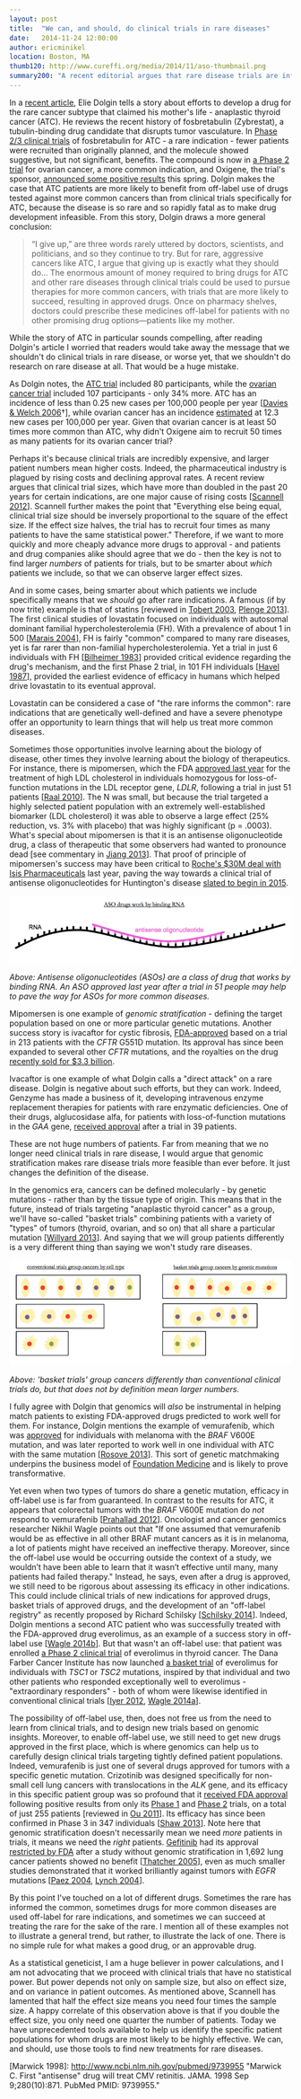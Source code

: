 ```yaml
---
layout: post
title:  "We can, and should, do clinical trials in rare diseases"
date:   2014-11-24 12:00:00
author: ericminikel
location: Boston, MA
thumb120: http://www.cureffi.org/media/2014/11/aso-thumbnail.png
summary200: "A recent editorial argues that rare disease trials are infeasible and that repurposing drugs developed for common diseases is a more realistic hope for them. The reality is more complex."
---
```


In a [recent article](http://nautil.us/issue/19/illusions/stop-developing-drugs-for-the-cancer-that-killed-my-mother), Elie Dolgin tells a story about efforts to develop a drug for the rare cancer subtype that claimed his mother's life - anaplastic thyroid cancer (ATC). He reviews the recent history of fosbretabulin (Zybrestat), a tubulin-binding drug candidate that disrupts tumor vasculature. In [Phase 2/3 clinical trials](http://clinicaltrials.gov/ct2/show/NCT00507429) of fosbretabulin for ATC - a rare indication - fewer patients were recruited than originally planned, and the molecule showed suggestive, but not significant, benefits. The compound is now in [a Phase 2 trial](http://clinicaltrials.gov/ct2/show/NCT01305213) for ovarian cancer, a more common indication, and Oxigene, the trial's sponsor, [announced some positive results](http://investor.oxigene.com/releasedetail.cfm?releaseid=832026) this spring. Dolgin makes the case that ATC patients are more likely to benefit from off-label use of drugs tested against more common cancers than from clinical trials specifically for ATC, because the disease is so rare and so rapidly fatal as to make drug development infeasible. From this story, Dolgin draws a more general conclusion:

> “I give up,” are three words rarely uttered by doctors, scientists, and politicians, and so they continue to try. But for rare, aggressive cancers like ATC, I argue that giving up is exactly what they should do... The enormous amount of money required to bring drugs for ATC and other rare diseases through clinical trials could be used to pursue therapies for more common cancers, with trials that are more likely to succeed, resulting in approved drugs. Once on pharmacy shelves, doctors could prescribe these medicines off-label for patients with no other promising drug options—patients like my mother.

While the story of ATC in particular sounds compelling, after reading Dolgin's article I worried that readers would take away the message that we shouldn't do clinical trials in rare disease, or worse yet, that we shouldn't do research on rare disease at all. That would be a huge mistake.

As Dolgin notes, the [ATC trial](http://investor.oxigene.com/releasedetail.cfm?releaseid=583036) included 80 participants, while the [ovarian cancer trial](http://investor.oxigene.com/releasedetail.cfm?releaseid=832026) included 107 participants - only 34% more. ATC has an incidence of less than 0.25 new cases per 100,000 people per year [[Davies & Welch 2006]<a title="&dagger;'Poorly differentiated' thyroid cancers including ATC are estimated to total 3% of all thyroid cancers, which in turn have a collective incidence of 7.7 per 100,000 per year">&dagger;</a>], while ovarian cancer has an incidence [estimated](http://seer.cancer.gov/statfacts/html/ovary.html) at 12.3 new cases per 100,000 per year. Given that ovarian cancer is at least 50 times more common than ATC, why didn't Oxigene aim to recruit 50 times as many patients for its ovarian cancer trial?

Perhaps it's because clinical trials are incredibly expensive, and larger patient numbers mean higher costs. Indeed, the pharmaceutical industry is plagued by rising costs and declining approval rates. A recent review argues that clinical trial sizes, which have more than doubled in the past 20 years for certain indications, are one major cause of rising costs [[Scannell 2012]]. Scannell further makes the point that "Everything else being equal, clinical trial size should be inversely proportional to the square of the effect size. If the effect size halves, the trial has to recruit four times as many patients to have the same statistical power." Therefore, if we want to more quickly and more cheaply advance more drugs to approval - and patients and drug companies alike should agree that we do - then the key is not to find larger *numbers* of patients for trials, but to be smarter about *which* patients we include, so that we can observe larger effect sizes.

And in some cases, being smarter about which patients we include specifically means that we *should* go after rare indications. A famous (if by now trite) example is that of statins [reviewed in [Tobert 2003], [Plenge 2013]]. The first clinical studies of lovastatin focused on individuals with autosomal dominant familial hypercholesterolemia (FH). With a prevalence of about 1 in 500 [[Marais 2004]], FH is fairly "common" compared to many rare diseases, yet is far rarer than non-familial hypercholesterolemia. Yet a trial in just 6 individuals with FH [[Bilheimer 1983]] provided critical evidence regarding the drug's mechanism, and the first Phase 2 trial, in 101 FH individuals [[Havel 1987]], provided the earliest evidence of efficacy in humans which helped drive lovastatin to its eventual approval.

Lovastatin can be considered a case of "the rare informs the common": rare indications that are genetically well-defined and have a severe phenotype offer an opportunity to learn things that will help us treat more common diseases.

Sometimes those opportunities involve learning about the biology of disease, other times they involve learning about the biology of therapeutics. For instance, there is mipomersen, which the FDA [approved last year](http://www.fda.gov/NewsEvents/Newsroom/PressAnnouncements/ucm337195.htm) for the treatment of high LDL cholesterol in individuals homozygous for loss-of-function mutations in the LDL receptor gene, *LDLR*, following a trial in just 51 patients [[Raal 2010]]. The N was small, but because the trial targeted a highly selected patient population with an extremely well-established biomarker (LDL cholesterol) it was able to observe a large effect (25% reduction, vs. 3% with placebo) that was highly significant (p = .0003). What's special about mipomersen is that it is an antisense oligonucleotide drug, a class of therapeutic that some observers had wanted to pronounce dead [see commentary in [Jiang 2013]]. That proof of principle of mipomersen's success may have been critical to [Roche's $30M deal with Isis Pharmaceuticals](http://en.hdbuzz.net/122) last year, paving the way towards a clinical trial of antisense oligonucleotides for Huntington's disease [slated to begin in 2015](http://en.hdbuzz.net/182). 

![](/media/2014/11/aso-rna.png)

*Above: Antisense oligonucleotides (ASOs) are a class of drug that works by binding RNA. An ASO approved last year after a trial in 51 people may help to pave the way for ASOs for more common diseases.*

Mipomersen is one example of *genomic stratification* - defining the target population based on one or more particular genetic mutations. Another success story is ivacaftor for cystic fibrosis, [FDA-approved](http://www.fda.gov/NewsEvents/Newsroom/PressAnnouncements/ucm289633.htm) based on a trial in 213 patients with the *CFTR* G551D mutation. Its approval has since been expanded to several other *CFTR* mutations, and the royalties on the drug [recently sold for $3.3 billion](http://www.nytimes.com/2014/11/19/business/for-cystic-fibrosis-foundation-venture-yields-windfall-in-hope-and-cash.html?_r=0).

Ivacaftor is one example of what Dolgin calls a "direct attack" on a rare disease. Dolgin is negative about such efforts, but they can work. Indeed, Genzyme has made a business of it, developing intravenous enzyme replacement therapies for patients with rare enzymatic deficiencies. One of their drugs, alglucosidase alfa, for patients with loss-of-function mutations in the *GAA* gene, [received approval](http://www.fda.gov/NewsEvents/Newsroom/PressAnnouncements/2006/ucm108645.htm) after a trial in 39 patients.

These are not huge numbers of patients. Far from meaning that we no longer need clinical trials in rare disease, I would argue that genomic stratification makes rare disease trials more feasible than ever before. It just changes the definition of the disease.

In the genomics era, cancers can be defined molecularly - by genetic mutations - rather than by the tissue type of origin. This means that in the future, instead of trials targeting "anaplastic thyroid cancer" as a group, we'll have so-called "basket trials" combining patients with a variety of "types" of tumors (thyroid, ovarian, and so on) that all share a particular mutation [[Willyard 2013]]. And saying that we will group patients differently is a very different thing than saying we won't study rare diseases.

![](/media/2014/11/conventional-vs-basket-trials.png)

*Above: 'basket trials' group cancers differently than conventional clinical trials do, but that does not by definition mean larger numbers.*

I fully agree with Dolgin that genomics will *also* be instrumental in helping match patients to existing FDA-approved drugs predicted to work well for them. For instance, Dolgin mentions the example of vemurafenib, which was [approved](http://www.cancer.gov/cancertopics/druginfo/fda-vemurafenib) for individuals with melanoma with the *BRAF* V600E mutation, and was later reported to work well in one individual with ATC with the same mutation [[Rosove 2013]]. This sort of genetic matchmaking underpins the business model of [Foundation Medicine](http://www.foundationmedicine.com/) and is likely to prove transformative.

Yet even when two types of tumors do share a genetic mutation, efficacy in off-label use is far from guaranteed. In contrast to the results for ATC, it appears that colorectal tumors with the *BRAF* V600E mutation do *not* respond to vemurafenib [[Prahallad 2012]]. Oncologist and cancer genomics researcher Nikhil Wagle points out that "If one assumed that vemurafenib would be as effective in all other BRAF mutant cancers as it is in melanoma, a lot of patients might have received an ineffective therapy. Moreover, since the off-label use would be occurring outside the context of a study, we wouldn’t have been able to learn that it wasn’t effective until many, many patients had failed therapy." Instead, he says, even after a drug is approved, we still need to be rigorous about assessing its efficacy in other indications. This could include clinical trials of new indications for approved drugs, basket trials of approved drugs, and the development of an "off-label registry" as recently proposed by Richard Schilsky [[Schilsky 2014]]. Indeed, Dolgin mentions a second ATC patient who was successfully treated with the FDA-approved drug everolimus, as an example of a success story in off-label use [[Wagle 2014b]]. But that wasn't an off-label use: that patient was enrolled [a Phase 2 clinical trial](http://clinicaltrials.gov/ct2/show/NCT00936858) of everolimus in thyroid cancer. The Dana Farber Cancer Institute has now launched [a basket trial](http://clinicaltrials.gov/ct2/show/NCT02201212) of everolimus for individuals with *TSC1* or *TSC2* mutations, inspired by that individual and two other patients who responded exceptionally well to everolimus - "extraordinary responders" - both of whom were likewise identified in conventional clinical trials [[Iyer 2012], [Wagle 2014a]].

The possibility of off-label use, then, does not free us from the need to learn from clinical trials, and to design new trials based on genomic insights. Moreover, to enable off-label use, we still need to get new drugs approved in the first place, which is where genomics can help us to carefully design clinical trials targeting tightly defined patient populations. Indeed, vemurafenib is just one of several drugs approved for tumors with a specific genetic mutation. Crizotinib was designed specifically for non-small cell lung cancers with translocations in the *ALK* gene, and its efficacy in this specific patient group was so profound that it [received FDA approval](http://www.cancer.gov/cancertopics/druginfo/fda-crizotinib) following positive results from only its [Phase 1](http://clinicaltrials.gov/show/NCT00585195) and [Phase 2](http://clinicaltrials.gov/ct2/show/NCT00932451) trials, on a total of just 255 patients [reviewed in [Ou 2011]]. Its efficacy has since been confirmed in Phase 3 in 347 individuals [[Shaw 2013]]. Note here that genomic stratification doesn't necessarily mean we need *more* patients in trials, it means we need the *right* patients. [Gefitinib](http://en.wikipedia.org/wiki/Gefitinib) had its approval [restricted by FDA](http://www.cancer.gov/cancertopics/druginfo/fda-gefitinib) after a study without genomic stratification in 1,692 lung cancer patients showed no benefit [[Thatcher 2005]], even as much smaller studies demonstrated that it worked brilliantly against tumors with *EGFR* mutations [[Paez 2004], [Lynch 2004]].

By this point I've touched on a lot of different drugs. Sometimes the rare has informed the common, sometimes drugs for more common diseases are used off-label for rare indications, and sometimes we can succeed at treating the rare for the sake of the rare. I mention all of these examples not to illustrate a general trend, but rather, to illustrate the lack of one. There is no simple rule for what makes a good drug, or an approvable drug.

As a statistical geneticist, I am a huge believer in power calculations, and I am not advocating that we proceed with clinical trials that have no statistical power. But power depends not only on sample size, but also on effect size, and on variance in patient outcomes. As mentioned above, Scannell has lamented that half the effect size means you need four times the sample size. A happy correlate of this observation above is that if you double the effect size, you only need one quarter the number of patients. Today we have unprecedented tools available to help us identify the specific patient populations for whom drugs are most likely to be highly effective. We can, and should, use those tools to find new treatments for rare diseases.

[Davies & Welch 2006]: http://www.ncbi.nlm.nih.gov/pubmed/16684987 "Davies L, Welch HG. Increasing incidence of thyroid cancer in the United States, 1973-2002. JAMA. 2006 May 10;295(18):2164-7. PubMed PMID: 16684987."

[Scannell 2012]: http://www.ncbi.nlm.nih.gov/pubmed/22378269 "Scannell JW, Blanckley A, Boldon H, Warrington B. Diagnosing the decline in pharmaceutical R&D efficiency. Nat Rev Drug Discov. 2012 Mar 1;11(3):191-200. doi: 10.1038/nrd3681. Review. PubMed PMID: 22378269."

[Tobert 2003]: http://www.ncbi.nlm.nih.gov/pubmed/12815379 "Tobert JA. Lovastatin and beyond: the history of the HMG-CoA reductase inhibitors. Nat Rev Drug Discov. 2003 Jul;2(7):517-26. Review. PubMed PMID: 12815379."

[Bilheimer 1983]: http://www.ncbi.nlm.nih.gov/pubmed/6575399 "Bilheimer DW, Grundy SM, Brown MS, Goldstein JL. Mevinolin and colestipol stimulate receptor-mediated clearance of low density lipoprotein from plasma in familial hypercholesterolemia heterozygotes. Proc Natl Acad Sci U S A. 1983 Jul;80(13):4124-8. PubMed PMID: 6575399; PubMed Central PMCID: PMC394213."

[Havel 1987]: http://www.ncbi.nlm.nih.gov/pubmed/3662274 "Havel RJ, Hunninghake DB, Illingworth DR, Lees RS, Stein EA, Tobert JA, Bacon  SR, Bolognese JA, Frost PH, Lamkin GE, et al. Lovastatin (mevinolin) in the treatment of heterozygous familial hypercholesterolemia. A multicenter study. Ann Intern Med. 1987 Nov;107(5):609-15. PubMed PMID: 3662274."

[Marais 2004]: http://www.ncbi.nlm.nih.gov/pubmed/18516203/ "Marais AD. Familial hypercholesterolaemia. Clin Biochem Rev. 2004 Feb;25(1):49-68. PubMed PMID: 18516203; PubMed Central PMCID: PMC1853359."

[Shaw 2013]: http://www.ncbi.nlm.nih.gov/pubmed/23724913 "Shaw AT, Kim DW, Nakagawa K, Seto T, Crinó L, Ahn MJ, De Pas T, Besse B, Solomon BJ, Blackhall F, Wu YL, Thomas M, O'Byrne KJ, Moro-Sibilot D, Camidge DR, Mok T, Hirsh V, Riely GJ, Iyer S, Tassell V, Polli A, Wilner KD, Jänne PA. Crizotinib versus chemotherapy in advanced ALK-positive lung cancer. N Engl J Med. 2013 Jun 20;368(25):2385-94. doi: 10.1056/NEJMoa1214886. Epub 2013 Jun 1. PubMed PMID: 23724913."

[Wagle 2014a]: http://www.ncbi.nlm.nih.gov/pubmed/24625776 "Wagle N, Grabiner BC, Van Allen EM, Hodis E, Jacobus S, Supko JG, Stewart M, Choueiri TK, Gandhi L, Cleary JM, Elfiky AA, Taplin ME, Stack EC, Signoretti S, Loda M, Shapiro GI, Sabatini DM, Lander ES, Gabriel SB, Kantoff PW, Garraway LA,  Rosenberg JE. Activating mTOR mutations in a patient with an extraordinary response on a phase I trial of everolimus and pazopanib. Cancer Discov. 2014 May;4(5):546-53. doi: 10.1158/2159-8290.CD-13-0353. Epub 2014 Mar 13. PubMed PMID: 24625776; PubMed Central PMCID: PMC4122326."

[Wagle 2014b]: http://www.ncbi.nlm.nih.gov/pubmed/25295501 "Wagle N, Grabiner BC, Van Allen EM, Amin-Mansour A, Taylor-Weiner A, Rosenberg M, Gray N, Barletta JA, Guo Y, Swanson SJ, Ruan DT, Hanna GJ, Haddad RI, Getz G, Kwiatkowski DJ, Carter SL, Sabatini DM, Jänne PA, Garraway LA, Lorch JH. Response and acquired resistance to everolimus in anaplastic thyroid cancer. N Engl J Med. 2014 Oct 9;371(15):1426-33. doi: 10.1056/NEJMoa1403352. PubMed PMID: 25295501."

[Chapman 2011]: http://www.ncbi.nlm.nih.gov/pubmed/21639808/ "Chapman PB, Hauschild A, Robert C, Haanen JB, Ascierto P, Larkin J, Dummer R,  Garbe C, Testori A, Maio M, Hogg D, Lorigan P, Lebbe C, Jouary T, Schadendorf D,  Ribas A, O'Day SJ, Sosman JA, Kirkwood JM, Eggermont AM, Dreno B, Nolop K, Li J,  Nelson B, Hou J, Lee RJ, Flaherty KT, McArthur GA; BRIM-3 Study Group. Improved survival with vemurafenib in melanoma with BRAF V600E mutation. N Engl J Med. 2011 Jun 30;364(26):2507-16. doi: 10.1056/NEJMoa1103782. Epub 2011 Jun 5. PubMed  PMID: 21639808; PubMed Central PMCID: PMC3549296."

[Paez 2004]: http://www.ncbi.nlm.nih.gov/pubmed/15118125 "Paez JG, Jänne PA, Lee JC, Tracy S, Greulich H, Gabriel S, Herman P, Kaye FJ,  Lindeman N, Boggon TJ, Naoki K, Sasaki H, Fujii Y, Eck MJ, Sellers WR, Johnson BE, Meyerson M. EGFR mutations in lung cancer: correlation with clinical response to gefitinib therapy. Science. 2004 Jun 4;304(5676):1497-500. Epub 2004 Apr 29. PubMed PMID: 15118125."

[Giaccone 2004]: http://www.ncbi.nlm.nih.gov/pubmed/14990632 "Giaccone G, Herbst RS, Manegold C, Scagliotti G, Rosell R, Miller V, Natale RB, Schiller JH, Von Pawel J, Pluzanska A, Gatzemeier U, Grous J, Ochs JS, Averbuch SD, Wolf MK, Rennie P, Fandi A, Johnson DH. Gefitinib in combination with gemcitabine and cisplatin in advanced non-small-cell lung cancer: a phase III trial--INTACT 1. J Clin Oncol. 2004 Mar 1;22(5):777-84. PubMed PMID: 14990632."


[Vitravene Study Group 2002]: http://www.ncbi.nlm.nih.gov/pubmed/11931780 "Vitravene Study Group. A randomized controlled clinical trial of intravitreous fomivirsen for treatment of newly diagnosed peripheral cytomegalovirus retinitis  in patients with AIDS. Am J Ophthalmol. 2002 Apr;133(4):467-74. PubMed PMID: 11931780."


[Druker 1996]: http://www.ncbi.nlm.nih.gov/pubmed/8616716 "Druker BJ, Tamura S, Buchdunger E, Ohno S, Segal GM, Fanning S, Zimmermann J,  Lydon NB. Effects of a selective inhibitor of the Abl tyrosine kinase on the growth of Bcr-Abl positive cells. Nat Med. 1996 May;2(5):561-6. PubMed PMID: 8616716."

[Marwick 1998]: http://www.ncbi.nlm.nih.gov/pubmed/9739955 "Marwick C. First "antisense" drug will treat CMV retinitis. JAMA. 1998 Sep 9;280(10):871. PubMed PMID: 9739955."

[Raal 2010]: http://www.ncbi.nlm.nih.gov/pubmed/20227758 "Raal FJ, Santos RD, Blom DJ, Marais AD, Charng MJ, Cromwell WC, Lachmann RH, Gaudet D, Tan JL, Chasan-Taber S, Tribble DL, Flaim JD, Crooke ST. Mipomersen, an apolipoprotein B synthesis inhibitor, for lowering of LDL cholesterol concentrations in patients with homozygous familial hypercholesterolaemia: a randomised, double-blind, placebo-controlled trial. Lancet. 2010 Mar 20;375(9719):998-1006. doi: 10.1016/S0140-6736(10)60284-X. PubMed PMID: 20227758."

[Jiang 2013]: http://www.ncbi.nlm.nih.gov/pubmed/23467223 "Jiang K. Biotech comes to its 'antisenses' after hard-won drug approval. Nat Med. 2013 Mar;19(3):252. doi: 10.1038/nm0313-252. PubMed PMID: 23467223."

[Rosove 2013]: http://www.ncbi.nlm.nih.gov/pubmed/23406047 "Rosove MH, Peddi PF, Glaspy JA. BRAF V600E inhibition in anaplastic thyroid cancer. N Engl J Med. 2013 Feb 14;368(7):684-5. doi: 10.1056/NEJMc1215697. PubMed PMID: 23406047."

[Willyard 2013]: http://www.ncbi.nlm.nih.gov/pubmed/23744135 "Willyard C. 'Basket studies' will hold intricate data for cancer drug approvals. Nat Med. 2013 Jun;19(6):655. doi: 10.1038/nm0613-655. PubMed PMID: 23744135."

[Lynch 2004]: http://www.ncbi.nlm.nih.gov/pubmed/15118073 "Lynch TJ, Bell DW, Sordella R, Gurubhagavatula S, Okimoto RA, Brannigan BW, Harris PL, Haserlat SM, Supko JG, Haluska FG, Louis DN, Christiani DC, Settleman  J, Haber DA. Activating mutations in the epidermal growth factor receptor underlying responsiveness of non-small-cell lung cancer to gefitinib. N Engl J Med. 2004 May 20;350(21):2129-39. Epub 2004 Apr 29. PubMed PMID: 15118073."

[Plenge 2013]: http://www.ncbi.nlm.nih.gov/pubmed/23868113 "Plenge RM, Scolnick EM, Altshuler D. Validating therapeutic targets through human genetics. Nat Rev Drug Discov. 2013 Aug;12(8):581-94. doi: 10.1038/nrd4051. Epub 2013 Jul 19. Review. PubMed PMID: 23868113."

[Thatcher 2005]: http://www.ncbi.nlm.nih.gov/pubmed/16257339 "Thatcher N, Chang A, Parikh P, Rodrigues Pereira J, Ciuleanu T, von Pawel J, Thongprasert S, Tan EH, Pemberton K, Archer V, Carroll K. Gefitinib plus best supportive care in previously treated patients with refractory advanced non-small-cell lung cancer: results from a randomised, placebo-controlled, multicentre study (Iressa Survival Evaluation in Lung Cancer). Lancet. 2005 Oct 29-Nov 4;366(9496):1527-37. PubMed PMID: 16257339."

[Prahallad 2012]: http://www.ncbi.nlm.nih.gov/pubmed/22281684 "Prahallad A, Sun C, Huang S, Di Nicolantonio F, Salazar R, Zecchin D, Beijersbergen RL, Bardelli A, Bernards R. Unresponsiveness of colon cancer to BRAF(V600E) inhibition through feedback activation of EGFR. Nature. 2012 Jan 26;483(7387):100-3. doi: 10.1038/nature10868. PubMed PMID: 22281684."

[Ou 2011]: http://www.ncbi.nlm.nih.gov/pubmed/22162641/ "Ou SH. Crizotinib: a novel and first-in-class multitargeted tyrosine kinase inhibitor for the treatment of anaplastic lymphoma kinase rearranged non-small cell lung cancer and beyond. Drug Des Devel Ther. 2011;5:471-85. doi: 10.2147/DDDT.S19045. Epub 2011 Nov 23. Review. PubMed PMID: 22162641; PubMed Central PMCID: PMC3232174."

[Schilsky 2014]: http://www.ncbi.nlm.nih.gov/pubmed/24687035 "Schilsky RL. Implementing personalized cancer care. Nat Rev Clin Oncol. 2014 Jul;11(7):432-8. doi: 10.1038/nrclinonc.2014.54. Epub 2014 Apr 1. PubMed PMID: 24687035."

[Iyer 2012]: http://www.ncbi.nlm.nih.gov/pubmed/22923433 "Iyer G, Hanrahan AJ, Milowsky MI, Al-Ahmadie H, Scott SN, Janakiraman M, Pirun M, Sander C, Socci ND, Ostrovnaya I, Viale A, Heguy A, Peng L, Chan TA, Bochner B, Bajorin DF, Berger MF, Taylor BS, Solit DB. Genome sequencing identifies a basis for everolimus sensitivity. Science. 2012 Oct 12;338(6104):221. doi: 10.1126/science.1226344. Epub 2012 Aug 23. PubMed PMID: 22923433; PubMed Central  PMCID: PMC3633467."
